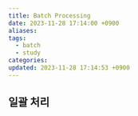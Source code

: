 ```yaml
---
title: Batch Processing
date: 2023-11-28 17:14:00 +0900
aliases: 
tags:
  - batch
  - study
categories: 
updated: 2023-11-28 17:14:53 +0900
---
```


## 일괄 처리
